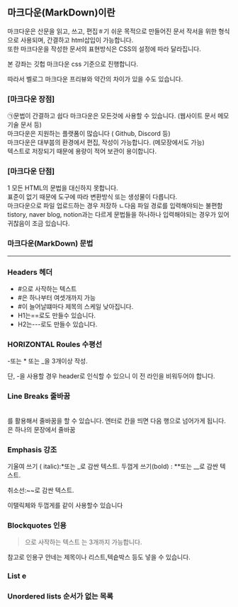 

## 마크다운(MarkDown)이란

마크다운은 산문을 읽고, 쓰고, 편집ㅎ기 쉬운 목적으로 만들어진 문서 작서을 위한 형식으로 사용되며, 간결하고 html삽입이 가능합니다.        
또한 마크다운을 작성한 문서의 표현방식은 CSS의 설정에 따라 달라집니다.    

본 강좌는 깃헙 마크다운 css 기준으로 진행합니다.    

따라서 벨로그 마크다운 프리뷰와 약간의 차이가 있을 수도 있습니다.

### [마크다운 장점]
㉠문법이 간결하고 쉽다
마크다운은 모든것에 사용할 수 있습니다. (웹사이트 문서 메모 기술 문서 등)    
마크다운은 지원하는 플랫폼이 많습니다 ( Github, Discord 등)    
마크다운은 대부붑의 환경에서 편집, 작성이 가능합니다. (메모장에서도 가능)  
텍스트로 저장되기 때문에 용량이 적어 보관이 용이합니다.     

### [마크다운 단점]
1 모든 HTML의 문법을 대신하지 못합니다.   
 표준이 없기 때문에 도구에 따라 변환방식 또는 생성물이 다릅니다.    
 마크다운으로 파일 업로드하는 경우 저장하 ㄴ다음 파일 경로를 입력해야되는 불편함   
 tistory, naver blog, notion과는 다르게 문법들을 하나하나 입력해야되는 경우가 있어 귀찮음이 조금 있습니다.    
 
 
 ### 마크다운(MarkDown) 문법
 * * *
 
 ### Headers 헤더
* #으로 사작하는 텍스트
* #은 하나부터 여셋개까지 가능
* #이 늘어날떄마다 제목의 스케일 낮아집니다.
* H1는==로도 만들수 있습니다.
* H2는---로도 만들수 있습니다.      

 ### HORIZONTAL Roules 수평선

-또는 * 또는 _을 3개이상 작성.        

단, -을 사용할 경우 header로 인식할 수 있으니 이 전 라인을 비워두어야 합니다.
 

 ### Line Breaks 줄바꿈
 <br>를 활용해서 줄바꿈을 할 수 있습니다.
 엔터로 칸을 띄면 다음 행으로 넘어가게 됩니다. <br>은 하나의 문장에서 줄바꿈    
 

 ### Emphasis 강조
 기울여 쓰기 ( italic):*또는 _로 감싼 텍스트.
 두껍게 쓰기(bold) : **또는 __로 감싼 텍스트.    
 
 취소선:~~로 감싼 텍스트.   
 
 이탤릭체와 두껍게를 같이 사용할수 있습니다
 
 
  ### Blockquotes 인용
 >으로 사작하는 텍스트
 >는 3개까지 가능합니다.
     
 참고로 인용구 안네는 제목이나 리스트,텍슽박스 등도 넣을 수 있습니다.
 
 
   ### List e
     
   ### Unordered lists 순서가 없는 목록
     
     




 
 










 



